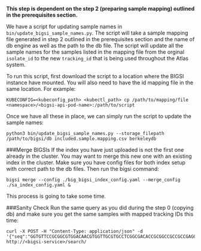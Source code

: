 **This step is dependent on the step 2 (preparing sample mapping) outlined in the
prerequisites section.**

We have a script for updating sample names in `bin/update_bigsi_sample_names.py`.
The script will take a sample mapping file generated in step 2 outlined in the
prerequisites section and the name of db engine as well as the path to the db file.
The script will update all the sample names for the samples listed in the mapping
file from the orginal `isolate_id` to the new `tracking_id` that is being used
throughout the Atlas system.

To run this script, first download the script to a location where the BIGSI instance
have mounted. You will also need to have the id mapping file in the same location.
For example:
```
KUBECONFIG=<kubeconfig_path> <kubectl_path> cp /path/to/mapping/file <namespace>/<bigsi-api-pod-name>:/path/to/script
```

Once we have all these in place, we can simply run the script to update the sample names:
```
python3 bin/update_bigsi_sample_names.py --storage_filepath /path/to/bigsi/db included.sample.mapping.csv berkeleydb
```

###Merge BIGSIs
If the index you have just uploaded is not the first one already in the cluster. You may want
to merge this new one with an existing index in the cluster. Make sure you have config files
for both index setup with correct path to the db files. Then run the bigsi command:
```shell
bigsi merge --config ./big_bigsi_index_config.yaml --merge_config ./sa_index_config.yaml &
```
This process is going to take some time.

###Sanity Check
Run the same query as you did during the step 0 (copying db) and make sure you get the
same samples with mapped tracking IDs this time:
```
curl -X POST -H "Content-Type: application/json" -d '{"seq":"GGTGTTCCGCGGCGTGGACAACGTGGTTGCGTGCCTCGGCGACACCGCGGCCGCCGCCGAGGGGGGGG"}' http://<bigsi-service>/search/
```
